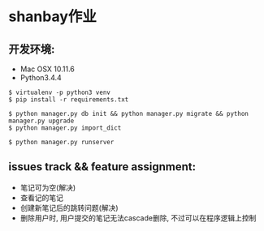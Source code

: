 # shanbay作业

## 开发环境:

* Mac OSX 10.11.6
* Python3.4.4

```
$ virtualenv -p python3 venv
$ pip install -r requirements.txt 

$ python manager.py db init && python manager.py migrate && python manager.py upgrade
$ python manager.py import_dict 

$ python manager.py runserver
```

## issues track && feature assignment:

* 笔记可为空(解决)
* 查看记的笔记
* 创建新笔记后的跳转问题(解决)
* 删除用户时, 用户提交的笔记无法cascade删除, 不过可以在程序逻辑上控制
